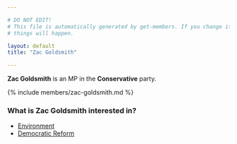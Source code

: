 ```yaml
---

# DO NOT EDIT!
# This file is automatically generated by get-members. If you change it, bad
# things will happen.

layout: default
title: "Zac Goldsmith"

---
```


**Zac Goldsmith** is an MP in the **Conservative** party.

{% include members/zac-goldsmith.md %}

### What is Zac Goldsmith interested in?


* [Environment](/interests/environment.html)
* [Democratic Reform](/interests/democratic-reform.html)
